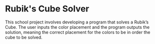 # Rubik's Cube Solver
This school project involves developing a program that solves a Rubik’s Cube. The user inputs the color placement and the program outputs the solution, meaning the correct placement for the colors to be in order the cube to be solved. 
